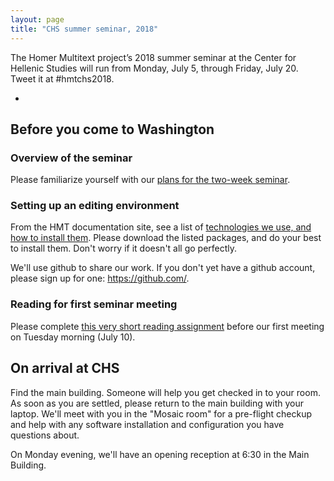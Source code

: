 ```yaml
---
layout: page
title: "CHS summer seminar, 2018"
---
```



The Homer Multitext project’s 2018 summer seminar at the Center for Hellenic Studies will run from Monday, July 5, through Friday, July 20. Tweet it at #hmtchs2018.

-


## Before you come to Washington


### Overview of the seminar

Please familiarize yourself with our [plans for the two-week seminar](overview).

### Setting up an editing environment

From the HMT documentation site, see a list of [technologies we use, and how to install them](http://homermultitext.github.io/hmt-docs/tech/).  Please download the listed packages, and do your best to install them.  Don't worry if it doesn't all go perfectly.

We'll use github to share our work.  If you don't yet have a github account, please sign up for one:  <https://github.com/>.


###  Reading for first seminar meeting

Please complete [this very short reading assignment](schedule/reading/hollywood) before our first meeting on Tuesday morning (July 10).


## On arrival at CHS

Find the main building.  Someone will help you get checked in to your room.  As soon as you are settled, please return to the main building with your laptop.  We'll meet with you in the "Mosaic room" for a pre-flight checkup and help with any software installation and configuration you have questions about.

On Monday evening, we'll have an opening reception at 6:30 in the Main Building.
